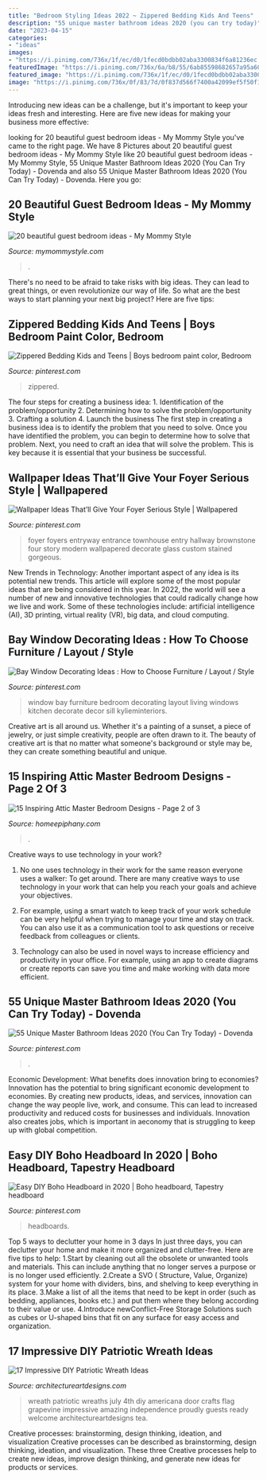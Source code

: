 ```yaml
---
title: "Bedroom Styling Ideas 2022 ~ Zippered Bedding Kids And Teens"
description: "55 unique master bathroom ideas 2020 (you can try today)"
date: "2023-04-15"
categories:
- "ideas"
images:
- "https://i.pinimg.com/736x/1f/ec/d0/1fecd0bdbb02aba3300834f6a81236ec.jpg"
featuredImage: "https://i.pinimg.com/736x/6a/b8/55/6ab85598682657a95a60a85f77fa4abb.jpg"
featured_image: "https://i.pinimg.com/736x/1f/ec/d0/1fecd0bdbb02aba3300834f6a81236ec.jpg"
image: "https://i.pinimg.com/736x/0f/83/7d/0f837d566f7400a42099ef5f50f1b606.jpg"
---
```



Introducing new ideas can be a challenge, but it's important to keep your ideas fresh and interesting. Here are five new ideas for making your business more effective:

	

		
looking for 20 beautiful guest bedroom ideas - My Mommy Style you've came to the right page. We have 8 Pictures about 20 beautiful guest bedroom ideas - My Mommy Style like 20 beautiful guest bedroom ideas - My Mommy Style, 55 Unique Master Bathroom Ideas 2020 (You Can Try Today) - Dovenda and also 55 Unique Master Bathroom Ideas 2020 (You Can Try Today) - Dovenda. Here you go:
		
    
## 20 Beautiful Guest Bedroom Ideas - My Mommy Style

<img loading=lazy src="https://www.mymommystyle.com/wp-content/uploads/2016/02/17-15722-post/guest-bedroom-17.jpg" onerror="this.onerror=null;this.src='https://tse1.mm.bing.net/th?id=OIP.cdUsZCPVWGpU3W-SnIAFagHaKZ&amp;pid=15.1';" alt="20 beautiful guest bedroom ideas - My Mommy Style">

_Source: mymommystyle.com_

>. 

	

There's no need to be afraid to take risks with big ideas. They can lead to great things, or even revolutionize our way of life. So what are the best ways to start planning your next big project? Here are five tips:

    
## Zippered Bedding Kids And Teens | Boys Bedroom Paint Color, Bedroom

<img loading=lazy src="https://i.pinimg.com/736x/1f/ec/d0/1fecd0bdbb02aba3300834f6a81236ec.jpg" onerror="this.onerror=null;this.src='https://tse4.mm.bing.net/th?id=OIP.15S5bZR-CWStypnfd6_1ggHaIv&amp;pid=15.1';" alt="Zippered Bedding Kids and Teens | Boys bedroom paint color, Bedroom">

_Source: pinterest.com_

>zippered. 

	

The four steps for creating a business idea: 1. Identification of the problem/opportunity 2. Determining how to solve the problem/opportunity 3. Crafting a solution 4. Launch the business
The first step in creating a business idea is to identify the problem that you need to solve. Once you have identified the problem, you can begin to determine how to solve that problem. Next, you need to craft an idea that will solve the problem. This is key because it is essential that your business be successful.

    
## Wallpaper Ideas That’ll Give Your Foyer Serious Style | Wallpapered

<img loading=lazy src="https://i.pinimg.com/736x/6a/b8/55/6ab85598682657a95a60a85f77fa4abb.jpg" onerror="this.onerror=null;this.src='https://tse4.mm.bing.net/th?id=OIP.d-xqSx1cG87ElWZ_3xRkxQHaLF&amp;pid=15.1';" alt="Wallpaper Ideas That’ll Give Your Foyer Serious Style | Wallpapered">

_Source: pinterest.com_

>foyer foyers entryway entrance townhouse entry hallway brownstone four story modern wallpapered decorate glass custom stained gorgeous. 

	

New Trends in Technology: Another important aspect of any idea is its potential new trends. This article will explore some of the most popular ideas that are being considered in this year.
In 2022, the world will see a number of new and innovative technologies that could radically change how we live and work. Some of these technologies include: artificial intelligence (AI), 3D printing, virtual reality (VR), big data, and cloud computing.

    
## Bay Window Decorating Ideas : How To Choose Furniture / Layout / Style

<img loading=lazy src="https://i.pinimg.com/736x/9d/a8/12/9da81206adc785d524593403e72425d1--furniture-layout-furniture-ideas.jpg" onerror="this.onerror=null;this.src='https://tse1.mm.bing.net/th?id=OIP.cb6veTq8oXjTZO1TwR2daAHaFL&amp;pid=15.1';" alt="Bay Window Decorating Ideas : How to Choose Furniture / Layout / Style">

_Source: pinterest.com_

>window bay furniture bedroom decorating layout living windows kitchen decorate decor sill kylieminteriors. 

	

Creative art is all around us. Whether it's a painting of a sunset, a piece of jewelry, or just simple creativity, people are often drawn to it. The beauty of creative art is that no matter what someone's background or style may be, they can create something beautiful and unique.

    
## 15 Inspiring Attic Master Bedroom Designs - Page 2 Of 3

<img loading=lazy src="https://homeepiphany.com/wp-content/uploads/2016/09/15-Inspiring-Attic-Master-Bedroom-Designs-9-768x502.jpg" onerror="this.onerror=null;this.src='https://tse3.mm.bing.net/th?id=OIP.hnjnJZC1BtnoyiO84U5ZnQHaE1&amp;pid=15.1';" alt="15 Inspiring Attic Master Bedroom Designs - Page 2 of 3">

_Source: homeepiphany.com_

>. 

	

Creative ways to use technology in your work?
1. No one uses technology in their work for the same reason everyone uses a walker: To get around. There are many creative ways to use technology in your work that can help you reach your goals and achieve your objectives.
2. For example, using a smart watch to keep track of your work schedule can be very helpful when trying to manage your time and stay on track. You can also use it as a communication tool to ask questions or receive feedback from colleagues or clients.

3. Technology can also be used in novel ways to increase efficiency and productivity in your office. For example, using an app to create diagrams or create reports can save you time and make working with data more efficient.


    
## 55 Unique Master Bathroom Ideas 2020 (You Can Try Today) - Dovenda

<img loading=lazy src="https://i.pinimg.com/736x/0f/83/7d/0f837d566f7400a42099ef5f50f1b606.jpg" onerror="this.onerror=null;this.src='https://tse2.mm.bing.net/th?id=OIP.H9OKmWeXagEzmXrs4ppq3gHaKZ&amp;pid=15.1';" alt="55 Unique Master Bathroom Ideas 2020 (You Can Try Today) - Dovenda">

_Source: pinterest.com_

>. 

	

Economic Development: What benefits does innovation bring to economies?
Innovation has the potential to bring significant economic development to economies. By creating new products, ideas, and services, innovation can change the way people live, work, and consume. This can lead to increased productivity and reduced costs for businesses and individuals. Innovation also creates jobs, which is important in aeconomy that is struggling to keep up with global competition.

    
## Easy DIY Boho Headboard In 2020 | Boho Headboard, Tapestry Headboard

<img loading=lazy src="https://i.pinimg.com/736x/38/a4/b5/38a4b56798bb0b7530bc0338649c7cc0.jpg" onerror="this.onerror=null;this.src='https://tse3.mm.bing.net/th?id=OIP.hxWXUOvXxvMZeTpZBZPA2QHaJ3&amp;pid=15.1';" alt="Easy DIY Boho Headboard in 2020 | Boho headboard, Tapestry headboard">

_Source: pinterest.com_

>headboards. 

	

Top 5 ways to declutter your home in 3 days
In just three days, you can declutter your home and make it more organized and clutter-free. Here are five tips to help:
1.Start by cleaning out all the obsolete or unwanted tools and materials. This can include anything that no longer serves a purpose or is no longer used efficiently.
2.Create a SVO ( Structure, Value, Organize) system for your home with dividers, bins, and shelving to keep everything in its place.
3.Make a list of all the items that need to be kept in order (such as bedding, appliances, books etc.) and put them where they belong according to their value or use.
4.Introduce newConflict-Free Storage Solutions such as cubes or U-shaped bins that fit on any surface for easy access and organization.      
    
## 17 Impressive DIY Patriotic Wreath Ideas

<img loading=lazy src="https://www.architectureartdesigns.com/wp-content/uploads/2015/06/1222-630x791.jpg" onerror="this.onerror=null;this.src='https://tse1.mm.bing.net/th?id=OIP.97l7F2TqREJvamN36PXzIgHaJT&amp;pid=15.1';" alt="17 Impressive DIY Patriotic Wreath Ideas">

_Source: architectureartdesigns.com_

>wreath patriotic wreaths july 4th diy americana door crafts flag grapevine impressive amazing independence proudly guests ready welcome architectureartdesigns tea. 

	

Creative processes: brainstorming, design thinking, ideation, and visualization
Creative processes can be described as brainstorming, design thinking, ideation, and visualization. These three Creative processes help to create new ideas, improve design thinking, and generate new ideas for products or services.

